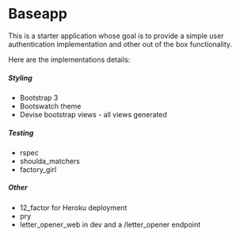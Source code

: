 # Baseapp

This is a starter application whose goal is to provide a simple user authentication implementation and other out of the box functionality.

Here are the implementations details:

##### Styling
- Bootstrap 3
- Bootswatch theme
- Devise bootstrap views - all views generated

##### Testing
- rspec
- shoulda_matchers
- factory_girl

##### Other
- 12_factor for Heroku deployment
- pry
- letter_opener_web in dev and a /letter_opener endpoint



